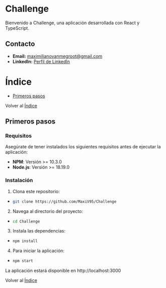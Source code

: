 # Challenge

Bienvenido a Challenge, una aplicación desarrollada con React y TypeScript.

## Contacto

- **Email:** maximilianovanmegroot@gmail.com
- **LinkedIn:** [Perfil de LinkedIn](https://www.linkedin.com/in/maximilianovanmegroot/)

# Índice

- [Primeros pasos](#primeros-pasos)

Volver al [Índice](#índice)

## **Primeros pasos**

### Requisitos

Asegúrate de tener instalados los siguientes requisitos antes de ejecutar la aplicación:

- **NPM**: Versión >= 10.3.0
- **Node.js**: Versión >= 18.19.0

### Instalación

1. Clona este repositorio:

- ```bash
  git clone https://github.com/MaxiV95/Challenge
  ```

2. Navega al directorio del proyecto:

- ```bash
  cd Challenge
  ```

3. Instala las dependencias:

- ```bash
  npm install
  ```

4. Para iniciar la aplicación:

- ```bash
  npm start
  ```

La aplicación estará disponible en http://localhost:3000

Volver al [Índice](#índice)
